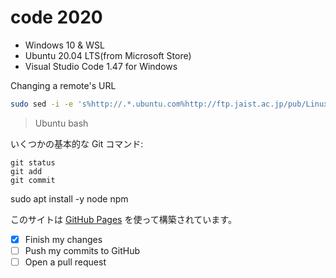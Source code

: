 # code 2020


- Windows 10 & WSL
- Ubuntu 20.04 LTS(from Microsoft Store)
- Visual Studio Code 1.47 for Windows

Changing a remote's URL
```sh
sudo sed -i -e 's%http://.*.ubuntu.com%http://ftp.jaist.ac.jp/pub/Linux%g' /etc/apt/sources.list
```


> Ubuntu bash


いくつかの基本的な Git コマンド:
```
git status
git add
git commit
```

sudo apt install -y node npm


このサイトは [GitHub Pages](https://pages.github.com/) を使って構築されています。


- [x] Finish my changes
- [ ] Push my commits to GitHub
- [ ] Open a pull request

